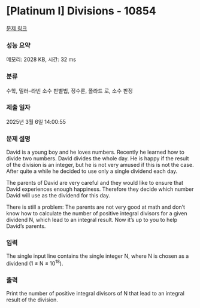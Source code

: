 # [Platinum I] Divisions - 10854 

[문제 링크](https://www.acmicpc.net/problem/10854) 

### 성능 요약

메모리: 2028 KB, 시간: 32 ms

### 분류

수학, 밀러–라빈 소수 판별법, 정수론, 폴라드 로, 소수 판정

### 제출 일자

2025년 3월 6일 14:00:55

### 문제 설명

<p>David is a young boy and he loves numbers. Recently he learned how to divide two numbers. David divides the whole day. He is happy if the result of the division is an integer, but he is not very amused if this is not the case. After quite a while he decided to use only a single dividend each day.</p>

<p>The parents of David are very careful and they would like to ensure that David experiences enough happiness. Therefore they decide which number David will use as the dividend for this day.</p>

<p>There is still a problem: The parents are not very good at math and don’t know how to calculate the number of positive integral divisors for a given dividend N, which lead to an integral result. Now it’s up to you to help David’s parents.</p>

### 입력 

 <p>The single input line contains the single integer N, where N is chosen as a dividend (1 ≤ N ≤ 10<sup>18</sup>).</p>

### 출력 

 <p>Print the number of positive integral divisors of N that lead to an integral result of the division.</p>

